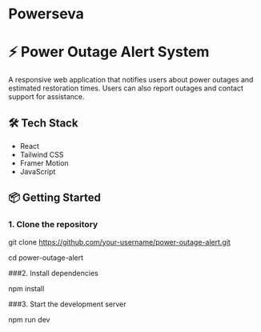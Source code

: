 # Powerseva
# ⚡ Power Outage Alert System

A responsive web application that notifies users about power outages and estimated restoration times. Users can also report outages and contact support for assistance.

## 🛠 Tech Stack
- React
- Tailwind CSS
- Framer Motion
- JavaScript

## 📦 Getting Started

### 1. Clone the repository

git clone https://github.com/your-username/power-outage-alert.git

cd power-outage-alert

###2. Install dependencies

npm install

###3. Start the development server

npm run dev

